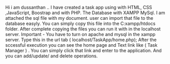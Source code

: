 Hi i am dussanthan ..
I have created a task app using with HTML, CSS ,JavaScript, Boostrap and with PHP.
The Database with XAMPP MySql.
I am attached the sql file with my document.
user can import that file to the database easyly.
You can simply copy this file into the C:xampp/htdocs folder.
After complete copying the files you can run it with in the localhost server.
Important - You have to turn on apache and mysql in the xampp server.
Type this in the url tab ( localhost/TaskApp/home.php);
After the sccessful execution you can see the home page and Text link like ( Task Manager ) .
You can simply click that link and enter to the application.
And you can add/update/ and delete operations.
<!---
dussanthan/dussanthan is a ✨ special ✨ repository because its `README.md` (this file) appears on your GitHub profile.
You can click the Preview link to take a look at your changes.
--->
